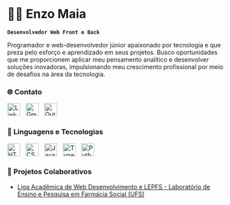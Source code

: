# 👨‍💻 Enzo Maia

**`Desenvolvedor Web Front e Back`**

Programador e web-desenvolvedor júnior apaixonado por tecnologia e que preza pelo esforço e aprendizado em seus projetos. Busco oportunidades que me proporcionem aplicar meu pensamento analítico e desenvolver soluções inovadoras, impulsionando meu crescimento profissional por meio de desafios na área da tecnologia.



### 🌐 Contato

<a href="https://www.linkedin.com/in/enzo-emanuel-maia-costa-38a060332/" target="_blank">
  <img 
    align="left" 
    alt="LinkedIn" 
    title="LinkedIn" 
    width="30px" 
    style="padding-right: 10px;" 
    src="https://cdn.jsdelivr.net/gh/devicons/devicon/icons/linkedin/linkedin-original.svg" 
  />
</a>

<a href="mailto:enzoemcosta@academico.ufs.br">
  <img 
    align="left" 
    alt="Gmail" 
    title="Gmail" 
    width="30px" 
    style="padding-right: 10px;" 
    src="https://cdn.jsdelivr.net/gh/simple-icons/simple-icons/icons/gmail.svg" 
  />
</a>

<a href="mailto:enzoemcosta@hotmail.com">
  <img 
    align="left" 
    alt="Outlook" 
    title="Outlook" 
    width="30px" 
    style="padding-right: 10px;" 
    src="https://cdn.jsdelivr.net/gh/simple-icons/simple-icons/icons/microsoftoutlook.svg" 
  />
</a>

<br/>
<br/>

### 🤖 Linguagens e Tecnologias

<img 
    align="left" 
    alt="HTML"
    title="HTML" 
    width="30px" 
    style="padding-right: 10px;" 
    src="https://cdn.jsdelivr.net/gh/devicons/devicon@latest/icons/html5/html5-original.svg" 
/>
<img 
    align="left" 
    alt="CSS" 
    title="CSS"
    width="30px" 
    style="padding-right: 10px;" 
    src="https://cdn.jsdelivr.net/gh/devicons/devicon@latest/icons/css3/css3-original.svg" 
/>
<img 
    align="left" 
    alt="JavaScript" 
    title="JavaScript"
    width="30px" 
    style="padding-right: 10px;" 
    src="https://cdn.jsdelivr.net/gh/devicons/devicon@latest/icons/javascript/javascript-original.svg" 
/>
<img 
    align="left" 
    alt="TypeScript"
    title="TypeScript" 
    width="30px" 
    style="padding-right: 10px;" 
    src="https://cdn.jsdelivr.net/gh/devicons/devicon@latest/icons/typescript/typescript-original.svg" 
/>
<img 
    align="left" 
    alt="Python" 
    title="Python"
    width="30px" 
    style="padding-right: 10px;" 
    src="https://cdn.jsdelivr.net/gh/devicons/devicon@latest/icons/python/python-original.svg" 
/>

<br/>
<br/>

### 📂 Projetos Colaborativos

- [Liga Acadêmica de Web Desenvolvimento e LEPFS - Laboratório de Ensino e Pesquisa em Farmácia Social (UFS)](https://lepfs.onrender.com/)



